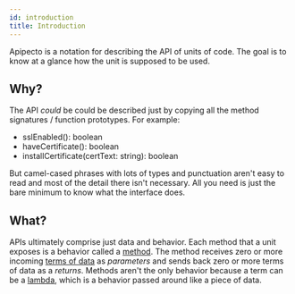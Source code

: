```yaml
---
id: introduction
title: Introduction
---
```


Apipecto is a notation for describing the API of units of code. The goal is to know at a glance how the unit is supposed to be used.

## Why?

The API *could* be could be described just by copying all the method signatures / function prototypes. For example:

* sslEnabled(): boolean
* haveCertificate(): boolean
* installCertificate(certText: string): boolean

But camel-cased phrases with lots of types and punctuation aren't easy to read and most of the detail there isn't necessary. All you need is just the bare minimum to know what the interface does.

## What?

APIs ultimately comprise just data and behavior. Each method that a unit exposes is a behavior called a [method](method.md). The method receives zero or more incoming [terms of data](term.md) as *parameters* and sends back zero or more terms of data as a *returns*. Methods aren't the only behavior because a term can be a [lambda](lambda.md), which is a behavior passed around like a piece of data.
